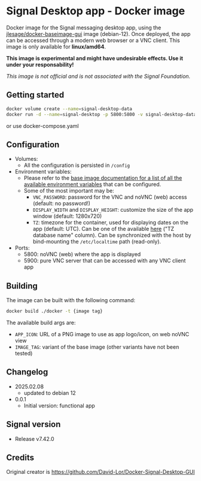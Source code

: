 # Signal Desktop app - Docker image

Docker image for the Signal messaging desktop app, using the [jlesage/docker-baseimage-gui](https://github.com/jlesage/docker-baseimage-gui) image (debian-12).
Once deployed, the app can be accessed through a modern web browser or a VNC client.
This image is only available for **linux/amd64**.

**This image is experimental and might have undesirable effects. Use it under your responsability!**

_This image is not official and is not associated with the Signal Foundation._

## Getting started

```bash
docker volume create --name=signal-desktop-data
docker run -d --name=signal-desktop -p 5800:5800 -v signal-desktop-data:/config -v /etc/localtime:/etc/localtime:ro annegerben/signal-desktop-gui:latest
```

or use docker-compose.yaml

## Configuration

- Volumes:
  - All the configuration is persisted in `/config`
- Environment variables:
  - Please refer to the [base image documentation for a list of all the available environment variables](https://github.com/jlesage/docker-baseimage-gui#environment-variables) that can be configured.
  - Some of the most important may be:
    - `VNC_PASSWORD`: password for the VNC and noVNC (web) access (default: no password!)
    - `DISPLAY_WIDTH` and `DISPLAY_HEIGHT`: customize the size of the app window (default: 1280x720)
    - `TZ`: timezone for the container, used for displaying dates on the app (default: UTC). Can be one of the available [here](http://en.wikipedia.org/wiki/List_of_tz_database_time_zones) ("TZ database name" column). Can be synchronized with the host by bind-mounting the `/etc/localtime` path (read-only).
- Ports:
  - 5800: noVNC (web) where the app is displayed
  - 5900: pure VNC server that can be accessed with any VNC client app

## Building

The image can be built with the following command:

```bash
docker build ./docker -t {image tag}
```

The available build args are:

- `APP_ICON`: URL of a PNG image to use as app logo/icon, on web noVNC view
- `IMAGE_TAG`: variant of the base image (other variants have not been tested)

## Changelog
- 2025.02.08
  - updated to debian 12
- 0.0.1
  - Initial version: functional app

## Signal version
- Release v7.42.0
  
## Credits
Original creator is https://github.com/David-Lor/Docker-Signal-Desktop-GUI
